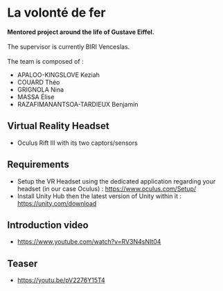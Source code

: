 # La volonté de fer
<b>Mentored project around the life of Gustave Eiffel.</b> <br/> <br/>
The supervisor is currently BIRI Venceslas.<br/><br/>
The team is composed of :

* APALOO-KINGSLOVE Keziah
* COUARD Théo
* GRIGNOLA Nina
* MASSA Élise
* RAZAFIMANANTSOA-TARDIEUX Benjamin

## Virtual Reality Headset
* Oculus Rift III with its two captors/sensors
## Requirements
* Setup the VR Headset using the dedicated application regarding your headset (in our case Oculus) : https://www.oculus.com/Setup/
* Install Unity Hub then the latest version of Unity within it : https://unity.com/download

## Introduction video
* https://www.youtube.com/watch?v=RV3N4sNIt04

## Teaser
* https://youtu.be/pV2276Y15T4


